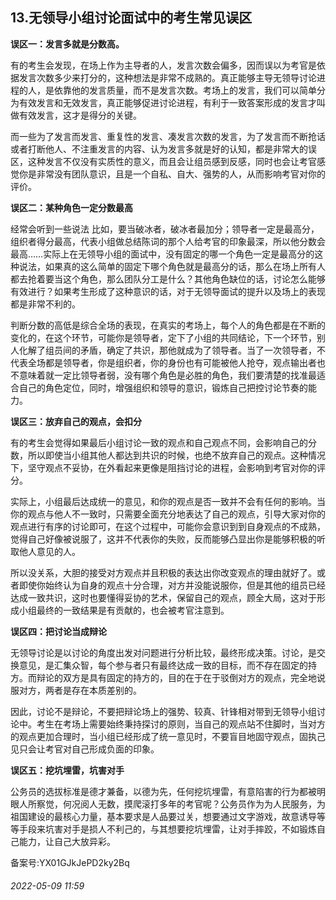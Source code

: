 ## 13.无领导小组讨论面试中的考生常见误区
**误区一：发言多就是分数高。**


有的考生会发现，在场上作为主导者的人，发言次数会偏多，因而误以为考官是依据发言次数多少来打分的，这种想法是非常不成熟的。真正能够主导无领导讨论进程的人，是依靠他的发言质量，而不是发言次数。考场上的发言，我们可以简单分为有效发言和无效发言，真正能够促进讨论进程，有利于一致答案形成的发言才叫做有效发言，这才是得分的关键。


而一些为了发言而发言、重复性的发言、凑发言次数的发言，为了发言而不断抢话或者打断他人、不注重发言的内容、认为发言多就是好的认知，都是非常大的误区，这种发言不仅没有实质性的意义，而且会让组员感到反感，同时也会让考官感觉你是非常没有团队意识，且是一个自私、自大、强势的人，从而影响考官对你的评价。


**误区二：某种角色一定分数最高**


经常会听到一些说法 比如，要当破冰者，破冰者最加分；领导者一定是最高分，组织者得分最高，代表小组做总结陈词的那个人给考官的印象最深，所以他分数会最高……实际上在无领导小组的面试中，没有固定的哪一个角色一定是最高分的这种说法，如果真的这么简单的固定下哪个角色就是最高分的话，那么在场上所有人都去抢着要当这个角色，那么团队分工是什么？其他角色缺位的话，讨论怎么能够有效进行？如果考生形成了这种意识的话，对于无领导面试的提升以及场上的表现都是非常不利的。


判断分数的高低是综合全场的表现，在真实的考场上，每个人的角色都是在不断的变化的，在这个环节，可能你是领导者，定下了小组的共同结论，下一个环节，别人化解了组员间的矛盾，确定了共识，那他就成为了领导者。当了一次领导者，不代表全场都是领导者，你是组织者，你的身份也有可能被他人抢夺，观点输出者也不意味着就一定比领导者弱，没有哪个角色是必胜的角色，我们要清楚的找准最适合自己的角色定位，同时，增强组织和领导的意识，锻炼自己把控讨论节奏的能力。


**误区三：放弃自己的观点，会扣分**


有的考生会觉得如果最后小组讨论一致的观点和自己观点不同，会影响自己的分数，所以即使当小组其他人都达到共识的时候，也绝不放弃自己的观点。这种情况下，坚守观点不妥协，在外看起来更像是阻挡讨论的进程，会影响到考官对你的评分。


实际上，小组最后达成统一的意见，和你的观点是否一致并不会有任何的影响。当你的观点与他人不一致时，只需要全面充分地表达了自己的观点，引导大家对你的观点进行有序的讨论即可，在这个过程中，可能你会意识到到自身观点的不成熟，觉得自己好像被说服了，这并不代表你的失败，反而能够凸显出你是能够积极的听取他人意见的人。


所以没关系，大胆的接受对方观点并且积极的表达出你改变观点的理由就好了。或者即使你始终认为自身的观点十分合理，对方并没能说服你，但是其他的组员已经达成一致共识，这时也要懂得妥协的艺术，保留自己的观点，顾全大局，这对于形成小组最终的一致结果是有贡献的，也会被考官注意到。


**误区四：把讨论当成辩论**


无领导讨论是以讨论的角度出发对问题进行分析比较，最终形成决策。讨论，是交换意见，是汇集众智，每个参与者只有最终达成一致的目标，而不存在固定的持方。而辩论的双方是具有固定的持方的，目的在于在于驳倒对方的观点，完全地说服对方，两者是存在本质差别的。


因此，讨论不是辩论，不要把辩论场上的强势、较真、针锋相对带到无领导小组讨论中。考生在考场上需要始终秉持探讨的原则，当自己的观点站不住脚时，当对方的观点更加合理时，当小组已经形成了统一意见时，不要盲目地固守观点，固执己见只会让考官对自己形成负面的印象。


**误区五：挖坑埋雷，坑害对手**


公务员的选拔标准是德才兼备，以德为先，任何挖坑埋雷，有意陷害的行为都被明眼人所察觉，何况阅人无数，摸爬滚打多年的考官呢？公务员作为为人民服务，为祖国建设的最核心力量，基本要求是人品要过关，想要通过文字游戏，故意诱导等等手段来坑害对手是损人不利己的，与其想要挖坑埋雷，让对手摔跤，不如锻炼自己能力，让自己大放异彩。


备案号:YX01GJkJePD2ky2Bq


###### 2022-05-09 11:59
